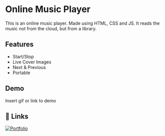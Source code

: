 # Online Music Player

This is an online music player. Made using HTML, CSS and JS. It reads the music not from the cloud, but from a library.


## Features

- Start/Stop
- Live Cover Images
- Next & Previous
- Portable


## Demo

Insert gif or link to demo


## 🔗 Links
[![Portfolio](https://img.shields.io/badge/Portfolio-%23000000.svg?style=for-the-badge&logo=firefox&logoColor=#FF7139)](https://dragoncode.hu)